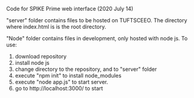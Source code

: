 Code for SPIKE Prime web interface
(2020 July 14)

"server" folder contains files to be hosted on TUFTSCEEO. The directory where index.html is is the root directory.

"Node" folder contains files in development, only hosted with node js. 
To use:
1. download repository
2. install node js
3. change directory to the repository, and to "server" folder
4. execute "npm init" to install node_modules
5. execute "node app.js" to start server.
6. go to http://localhost:3000/ to start

